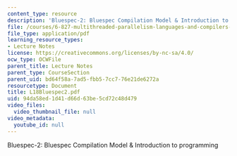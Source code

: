 ```yaml
---
content_type: resource
description: 'Bluespec-2: Bluespec Compilation Model & Introduction to programming'
file: /courses/6-827-multithreaded-parallelism-languages-and-compilers-fall-2002/94da58ed1d41d66d63be5cd72c48d479_L18Bluespec2.pdf
file_type: application/pdf
learning_resource_types:
- Lecture Notes
license: https://creativecommons.org/licenses/by-nc-sa/4.0/
ocw_type: OCWFile
parent_title: Lecture Notes
parent_type: CourseSection
parent_uid: bd64f58a-7ad5-fbb5-7cc7-76e21de6272a
resourcetype: Document
title: L18Bluespec2.pdf
uid: 94da58ed-1d41-d66d-63be-5cd72c48d479
video_files:
  video_thumbnail_file: null
video_metadata:
  youtube_id: null
---
```

Bluespec-2: Bluespec Compilation Model & Introduction to programming
